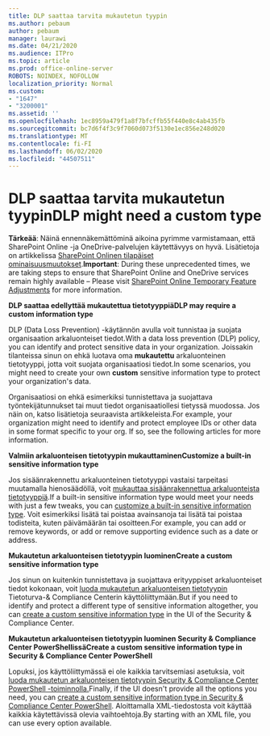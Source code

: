 ```yaml
---
title: DLP saattaa tarvita mukautetun tyypin
ms.author: pebaum
author: pebaum
manager: laurawi
ms.date: 04/21/2020
ms.audience: ITPro
ms.topic: article
ms.prod: office-online-server
ROBOTS: NOINDEX, NOFOLLOW
localization_priority: Normal
ms.custom:
- "1647"
- "3200001"
ms.assetid: ''
ms.openlocfilehash: 1ec8959a479f1a8f7bfcffb55f440e8c4ab435fb
ms.sourcegitcommit: bc7d6f4f3c9f7060d073f5130e1ec856e248d020
ms.translationtype: MT
ms.contentlocale: fi-FI
ms.lasthandoff: 06/02/2020
ms.locfileid: "44507511"
---
```

# <a name="dlp-might-need-a-custom-type"></a><span data-ttu-id="60fb5-102">DLP saattaa tarvita mukautetun tyypin</span><span class="sxs-lookup"><span data-stu-id="60fb5-102">DLP might need a custom type</span></span>

<span data-ttu-id="60fb5-103">**Tärkeää**: Näinä ennennäkemättöminä aikoina pyrimme varmistamaan, että SharePoint Online -ja OneDrive-palvelujen käytettävyys on hyvä. Lisätietoja on artikkelissa [SharePoint Onlinen tilapäiset ominaisuusmuutokset](https://aka.ms/ODSPAdjustments).</span><span class="sxs-lookup"><span data-stu-id="60fb5-103">**Important**: During these unprecedented times, we are taking steps to ensure that SharePoint Online and OneDrive services remain highly available – Please visit [SharePoint Online Temporary Feature Adjustments](https://aka.ms/ODSPAdjustments) for more information.</span></span>

<span data-ttu-id="60fb5-104">**DLP saattaa edellyttää mukautettua tietotyyppiä**</span><span class="sxs-lookup"><span data-stu-id="60fb5-104">**DLP may require a custom information type**</span></span>

<span data-ttu-id="60fb5-105">DLP (Data Loss Prevention) -käytännön avulla voit tunnistaa ja suojata organisaation arkaluonteiset tiedot.</span><span class="sxs-lookup"><span data-stu-id="60fb5-105">With a data loss prevention (DLP) policy, you can identify and protect sensitive data in your organization.</span></span> <span data-ttu-id="60fb5-106">Joissakin tilanteissa sinun on ehkä luotava oma **mukautettu** arkaluonteinen tietotyyppi, jotta voit suojata organisaatiosi tiedot.</span><span class="sxs-lookup"><span data-stu-id="60fb5-106">In some scenarios, you might need to create your own **custom** sensitive information type to protect your organization's data.</span></span>

<span data-ttu-id="60fb5-107">Organisaatiosi on ehkä esimerkiksi tunnistettava ja suojattava työntekijätunnukset tai muut tiedot organisaatiollesi tietyssä muodossa. Jos näin on, katso lisätietoja seuraavista artikkeleista.</span><span class="sxs-lookup"><span data-stu-id="60fb5-107">For example, your organization might need to identify and protect employee IDs or other data in some format specific to your org. If so, see the following articles for more information.</span></span>
  
 <span data-ttu-id="60fb5-108">**Valmiin arkaluonteisen tietotyypin mukauttaminen**</span><span class="sxs-lookup"><span data-stu-id="60fb5-108">**Customize a built-in sensitive information type**</span></span>
  
<span data-ttu-id="60fb5-109">Jos sisäänrakennettu arkaluonteinen tietotyyppi vastaisi tarpeitasi muutamalla hienosäädöllä, voit [mukauttaa sisäänrakennettua arkaluonteista tietotyyppiä](https://docs.microsoft.com/microsoft-365/compliance/customize-a-built-in-sensitive-information-type).</span><span class="sxs-lookup"><span data-stu-id="60fb5-109">If a built-in sensitive information type would meet your needs with just a few tweaks, you can [customize a built-in sensitive information type](https://docs.microsoft.com/microsoft-365/compliance/customize-a-built-in-sensitive-information-type).</span></span> <span data-ttu-id="60fb5-110">Voit esimerkiksi lisätä tai poistaa avainsanoja tai lisätä tai poistaa todisteita, kuten päivämäärän tai osoitteen.</span><span class="sxs-lookup"><span data-stu-id="60fb5-110">For example, you can add or remove keywords, or add or remove supporting evidence such as a date or address.</span></span>
  
 <span data-ttu-id="60fb5-111">**Mukautetun arkaluonteisen tietotyypin luominen**</span><span class="sxs-lookup"><span data-stu-id="60fb5-111">**Create a custom sensitive information type**</span></span>
  
<span data-ttu-id="60fb5-112">Jos sinun on kuitenkin tunnistettava ja suojattava erityyppiset arkaluonteiset tiedot kokonaan, voit [luoda mukautetun arkaluonteisen tietotyypin](https://docs.microsoft.com/microsoft-365/compliance/create-a-custom-sensitive-information-type) Tietoturva-& Compliance Centerin käyttöliittymään.</span><span class="sxs-lookup"><span data-stu-id="60fb5-112">But if you need to identify and protect a different type of sensitive information altogether, you can [create a custom sensitive information type](https://docs.microsoft.com/microsoft-365/compliance/create-a-custom-sensitive-information-type) in the UI of the Security & Compliance Center.</span></span>
  
<span data-ttu-id="60fb5-113">**Mukautetun arkaluonteisen tietotyypin luominen Security & Compliance Center PowerShellissä**</span><span class="sxs-lookup"><span data-stu-id="60fb5-113">**Create a custom sensitive information type in Security & Compliance Center PowerShell**</span></span>

<span data-ttu-id="60fb5-114">Lopuksi, jos käyttöliittymässä ei ole kaikkia tarvitsemiasi asetuksia, voit [luoda mukautetun arkaluonteisen tietotyypin Security & Compliance Center PowerShell -toiminnolla.](https://docs.microsoft.com/microsoft-365/compliance/create-a-custom-sensitive-information-type-in-scc-powershell)</span><span class="sxs-lookup"><span data-stu-id="60fb5-114">Finally, if the UI doesn't provide all the options you need, you can [create a custom sensitive information type in Security & Compliance Center PowerShell](https://docs.microsoft.com/microsoft-365/compliance/create-a-custom-sensitive-information-type-in-scc-powershell).</span></span> <span data-ttu-id="60fb5-115">Aloittamalla XML-tiedostosta voit käyttää kaikkia käytettävissä olevia vaihtoehtoja.</span><span class="sxs-lookup"><span data-stu-id="60fb5-115">By starting with an XML file, you can use every option available.</span></span>
